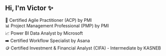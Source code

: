 ## Hi, I'm Victor ✨ 

🧩 Certified Agile Practitioner (ACP) by PMI</br>
📊 Project Management Professional (PMP) by PMI</br>
📈 Power BI Data Analyst by Microsoft</br>
➡️ Certified Workflow Specialist by Asana</br>
🪙 Certified Investment & Financial Analyst (CIFA) - Intermediate by KASNEB</br>


